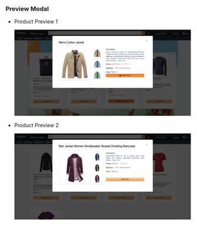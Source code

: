 ### Preview Modal

- Product Preview 1
  
  ![Product Preview 1](../assets/product-preview.png)

- Product Preview 2
  
  ![Product Preview 2](../assets/product-preview-2.png)
